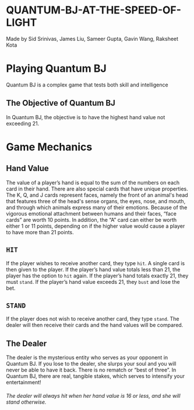 # QUANTUM-BJ-AT-THE-SPEED-OF-LIGHT
Made by Sid Srinivas, James Liu, Sameer Gupta, Gavin Wang, Raksheet Kota

# Playing Quantum BJ

Quantum BJ is a complex game that tests both skill and intelligence

## The Objective of Quantum BJ
In Quantum BJ, the objective is to have the highest hand value not exceeding 21. 

# Game Mechanics

## Hand Value
The value of a player’s hand is equal to the sum of the numbers on each card in their hand. There are also special cards that have unique properties. The K, Q, and J cards represent faces, namely the front of an animal's head that features three of the head's sense organs, the eyes, nose, and mouth, and through which animals express many of their emotions. Because of the vigorous emotional attachment between humans and their faces, “face cards” are worth 10 points. In addition, the “A” card can either be worth either 1 or 11 points, depending on if the higher value would cause a player to have more than 21 points. 

## `HIT`
If the player wishes to receive another card, they type `hit`.  A single card is then given to the player. If the player’s hand value totals less than 21, the player has the option to `hit` again. If the player’s hand totals exactly 21, they must `stand`. If the player’s hand value exceeds 21, they `bust` and lose the bet.

## `STAND`
If the player does not wish to receive another card, they type `stand`. The dealer will then receive their cards and the hand values will be compared.

## The Dealer
The dealer is the mysterious entity who serves as your opponent in Quantum BJ. If you lose to the dealer, she slurps your soul and you will never be able to have it back. There is no rematch or “best of three”. In Quantum BJ, there are real, tangible stakes, which serves to intensify your entertainment!
 
###### The dealer will always hit when her hand value is 16 or less, and she will stand otherwise. 
